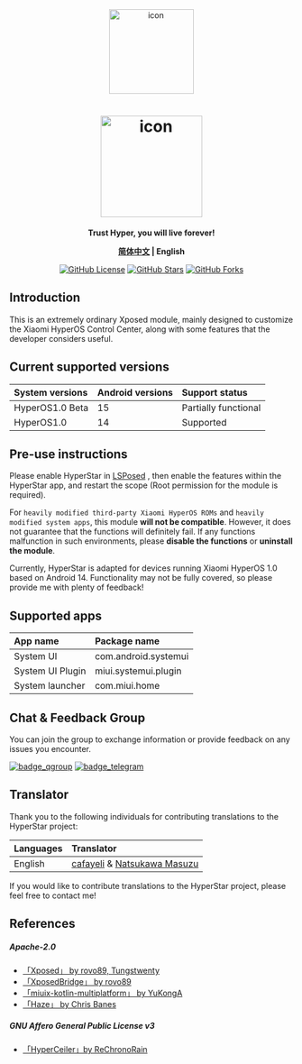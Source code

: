 <div align="center">
<picture  >
<img src="img/app_icon.png" width="150" height="150" alt="icon"/>
</picture>
</div>

<div align="center" >

# <picture><source media="(prefers-color-scheme: dark)" srcset="img/app_name_dark.png"><source media="(prefers-color-scheme: light)" srcset="img/app_name_light.png"><img  src="img/app_name_light.png" width="180" alt="icon"/></picture>

**Trust Hyper, you will live forever!**

**[简体中文](README.md) | English**

[![GitHub License](https://img.shields.io/github/license/YunZiA/HyperStar)](https://github.com/YunZiA/HyperStar/blob/master/LICENSE)
[![GitHub Stars](https://img.shields.io/github/stars/YunZiA/HyperStar)](https://github.com/YunZiA/HyperStar/stargazers)
[![GitHub Forks](https://img.shields.io/github/forks/YunZiA/HyperStar)](https://github.com/YunZiA/HyperStar/forks)


</div>

## Introduction

This is an extremely ordinary Xposed module, mainly designed to customize the Xiaomi HyperOS Control Center, along with some features that the developer considers useful.

## Current supported versions

| System versions | Android versions | Support status       |
|:----------------|:-----------------|:---------------------|
| HyperOS1.0 Beta | 15               | Partially functional |
| HyperOS1.0      | 14               | Supported            |

## Pre-use instructions

Please enable HyperStar in [LSPosed](https://github.com/LSPosed/LSPosed/releases) , then enable the features within the HyperStar app, and restart the scope (Root permission for the module is required).

For `heavily modified third-party Xiaomi HyperOS ROMs` and `heavily modified system apps`, this module <b>will not be compatible</b>. However, it does not guarantee that the functions will definitely fail. If any functions malfunction in such environments, please <b>disable the functions</b> or <b>uninstall the module</b>.

Currently, HyperStar is adapted for devices running Xiaomi HyperOS 1.0 based on Android 14. Functionality may not be fully covered, so please provide me with plenty of feedback!

## Supported apps

| App name         | Package name         |
|:-----------------|:---------------------|
| System UI        | com.android.systemui |
| System UI Plugin | miui.systemui.plugin |
| System launcher  | com.miui.home        |

## Chat & Feedback Group

You can join the group to exchange information or provide feedback on any issues you encounter.

[![badge_qgroup]][qgroup_url]
[![badge_telegram]][telegram_url]

## Translator

Thank you to the following individuals for contributing translations to the HyperStar project:

| Languages | Translator                                                                    |
|:----------|:------------------------------------------------------------------------------|
| English   | [cafayeli](https://t.me/cafayeli) & [Natsukawa Masuzu](https://t.me/Minggg07) |

If you would like to contribute translations to the HyperStar project, please feel free to contact me!


## References

##### Apache-2.0

- [「Xposed」 by rovo89, Tungstwenty](https://github.com/rovo89/XposedBridge)
- [「XposedBridge」 by rovo89](https://github.com/rovo89/XposedBridge)
- [「miuix-kotlin-multiplatform」 by YuKongA](https://github.com/miuix-kotlin-multiplatform/miuix)
- [「Haze」 by Chris Banes](https://github.com/chrisbanes/haze)

##### GNU Affero General Public License v3

- [「HyperCeiler」by ReChronoRain](https://github.com/ReChronoRain/HyperCeiler)




[qgroup_url]: http://qm.qq.com/cgi-bin/qm/qr?_wv=1027&amp;k=5ONF7LuaoQS6RWEOUYBuA0x4X8ssvHJp&amp;authKey=Pic4VQJxKBJwSjFzsIzbJ50ILs0vAEPjdC8Nat4zmiuJRlftqz9%2FKjrBwZPQTc4I&amp;noverify=0&amp;group_code=810317966

[badge_qgroup]: https://img.shields.io/badge/QQ-群组-4DB8FF?style=for-the-badge&logo=tencentqq

[telegram_url]: https://t.me/Hyperstar_chat

[badge_telegram]: https://img.shields.io/badge/dynamic/json?style=for-the-badge&color=2CA5E0&label=Telegram&logo=telegram&query=%24.data.totalSubs&url=https%3A%2F%2Fapi.spencerwoo.com%2Fsubstats%2F%3Fsource%3Dtelegram%26queryKey%3Dcemiuiler